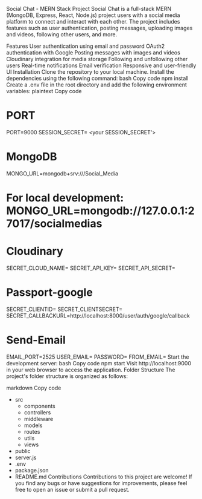 Social Chat - MERN Stack Project
Social Chat is a full-stack MERN (MongoDB, Express, React, Node.js) project users with a social media platform to connect and interact with each other. The project includes features such as user authentication, posting messages, uploading images and videos, following other users, and more.

Features
User authentication using email and password
OAuth2 authentication with Google
Posting messages with images and videos
Cloudinary integration for media storage
Following and unfollowing other users
Real-time notifications
Email verification
Responsive and user-friendly UI
Installation
Clone the repository to your local machine.
Install the dependencies using the following command:
bash
Copy code
npm install
Create a .env file in the root directory and add the following environment variables:
plaintext
Copy code
# PORT
PORT=9000
SESSION_SECRET= <your SESSION_SECRET'>

# MongoDB
MONGO_URL=mongodb+srv://<your-mongodb-connection-string>/Social_Media
# For local development: MONGO_URL=mongodb://127.0.0.1:27017/socialmedias

# Cloudinary
SECRET_CLOUD_NAME=<your-cloudinary-cloud-name>
SECRET_API_KEY=<your-cloudinary-api-key>
SECRET_API_SECRET=<your-cloudinary-api-secret>

# Passport-google
SECRET_CLIENTID=<your-google-client-id>
SECRET_CLIENTSECRET=<your-google-client-secret>
SECRET_CALLBACKURL=http://localhost:8000/user/auth/google/callback

# Send-Email
EMAIL_PORT=2525
USER_EMAIL=<your-sending-email>
PASSWORD=<your-sending-email-password>
FROM_EMAIL=<your-sending-email>
Start the development server:
bash
Copy code
npm start
Visit http://localhost:9000 in your web browser to access the application.
Folder Structure
The project's folder structure is organized as follows:

markdown
Copy code
- src
  - components
  - controllers
  - middleware
  - models
  - routes
  - utils
  - views
- public
- server.js
- .env
- package.json
- README.md
Contributions
Contributions to this project are welcome! If you find any bugs or have suggestions for improvements, please feel free to open an issue or submit a pull request.